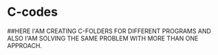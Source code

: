 # C-codes

##HERE I'AM CREATING C-FOLDERS FOR DIFFERENT PROGRAMS AND ALSO I'AM SOLVING THE SAME PROBLEM WITH MORE THAN ONE APPROACH.
